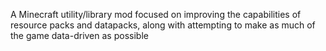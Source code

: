 A Minecraft utility/library mod focused on improving the capabilities of resource packs and datapacks, along with attempting to make as much of the game data-driven as possible
